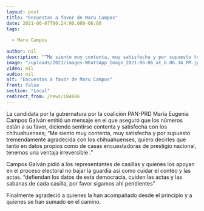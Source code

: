 ```yaml
---
layout: post
title: "Encuestas a favor de Maru Campos"
date: 2021-06-07T00:24:00.000-06:00
tags:
  
  - Maru Campos
  
author: nil
description: "“Me siento muy contenta, muy satisfecha y por supuesto tremendamente agradecida con los chihuahuenses"
image: "/uploads/2021/images-WhatsApp_Image_2021-06-06_at_6.06.34_PM.jpeg"
video: nil
audio: nil
alt: "Encuestas a favor de Maru Campos"
front: false
section: "Local"
redirect_from: /news/184886
---
```


La candidata por la gubernatura por la coalición PAN-PRD María Eugenia Campos Galván emitió un mensaje en el que aseguró que los números están a su favor, diciendo sentirse contenta y satisfecha con los chihuahuenses;  “Me siento muy contenta, muy satisfecha y por supuesto tremendamente agradecida con los chihuahuenses, quiero decirles que tanto en datos propios como de casas encuestadoras de prestigio nacional, tenemos una ventaja irreversible .”

Campos Galván pidió a los representantes de casillas y quienes los apoyan en el proceso electoral  no bajar la guardia así como cuidar el conteo y las actas. “defiendan los datos de esta democracia, cuiden las actas y las sabanas de cada casilla, por favor sigamos ahí pendientes”

Finalmente agradeció a quienes la han acompañado desde el principio y a quienes se han sumado en el camino.